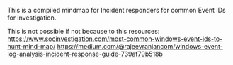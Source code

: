 This is a compiled mindmap for Incident responders for common Event IDs for investigation. 

This is not possible if not because to this resources:
https://www.socinvestigation.com/most-common-windows-event-ids-to-hunt-mind-map/
https://medium.com/@rajeevranjancom/windows-event-log-analysis-incident-response-guide-739af79b518b

